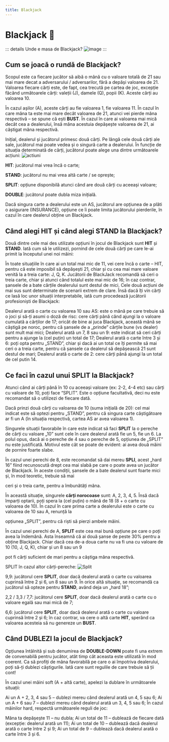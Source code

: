 ```yaml
---
title: Blackjack
---
```


# Blackjack 🖤


::: details Unde e masa de Blackjack?
![image](https://i.imgur.com/gXqCR9N.gif)
:::

## Cum se joacă o rundă de Blackjack?

Scopul este ca fiecare jucător să aibă o mână cu o valoare totală de 21 sau mai mare decat a adversarului / adversarilor, fără a depăși valoarea de 21. Valoarea fiecare cărți este, de fapt, cea trecută pe cartea de joc, excepție făcând următoarele cărți: valeții (J), damele (Q), popii (K). Aceste cărți au valoarea 10. 

În cazul așilor (A), aceste cărți au fie valoarea 1, fie valoarea 11. În cazul în care mâna ta este mai mare decât valoarea de 21, atunci vei pierde mâna respectivă – se spune că ești **BUST**. În cazul în care ai valoarea mai mică decât cea a dealerului, însă mâna acestuia depășește valoarea de 21, ai câștigat mâna respectivă. 

Inițial, dealerul și jucătorul primesc două cărți. Pe lângă cele două cărți ale sale, jucătorul mai poate vedea și o singură carte a dealerului. În funcție de situația determinată de cărți, jucătorul poate alege una dintre următoarele acțiuni: ![actiuni](https://github.com/Alexander-AIM/wiki/assets/157987605/c6de6894-d367-4481-a1c1-f2bf70f764b4)


**HIT**: jucătorul mai vrea încă o carte; 

**STAND**: jucătorul nu mai vrea altă carte / se oprește; 

**SPLIT**: opțiune disponibilă atunci când are două cărți cu aceeași valoare; 

**DOUBLE**: jucătorul poate dubla miza inițială. 

Dacă singura carte a dealerului este un AS, jucătorul are opțiunea de a plăti o asigurare (INSURANCE), opțiune ce îi poate limita jucătorului pierderile, în cazul în care dealerul obține un Blackjack. 

## Când alegi HIT și când alegi STAND la Blackjack?

Două dintre cele mai des utilizate opțiuni în jocul de Blackjack sunt **HIT** și **STAND**. Iată cum să le utilizezi, pornind de cele două cărți pe care le-ai primit la începutul unei noi mâini: 

În toate situațiile în care ai un total mai mic de 11, vei cere încă o carte – HIT, pentru că este imposibil să depășești 21, chiar și cu cea mai mare valoare venită la a treia carte: J, Q, K.
Jucătorii de BlackJack recomandă să ceri o treia carte, chiar și atunci când totalul este mai mic de 16; în caz contrar, șansele de a bate cărțile dealerului sunt destul de mici.
Cele două acțiuni de mai sus sunt determinate de scenarii extrem de clare. Însă dacă îți vin cărți ce lasă loc unor situații interpretabile, iată cum procedează jucătorii profesioniști de Blackjack: 

Dealerul arată o carte cu valoarea 10 sau AS: este o mână pe care trebuie să o joci și să-ți asumi o doză de risc: cere cărți până când ajungi la o valoare cumulată a cărților de 17; oricât de bine ai juca Blackjack, această mână se câștigă pe noroc, pentru că șansele de a „prinde” cărțile bune (vs dealer) sunt mult mai mici; 
Dealerul arată un 7, 8 sau un 9: este indicat să ceri cărți pentru a ajunge la (cel puțin) un total de 17; 
Dealerul arată o carte între 3 și 6: poți opta pentru „STAND”, chiar și dacă ai un total ce îți permite să mai ceri o a treia carte, pentru că șansele ca dealerul să depășească 21 sunt destul de mari; 
Dealerul arată o carte de 2: cere cărți până ajungi la un total de cel putin 14.

## Ce faci în cazul unui SPLIT la Blackjack?
 
Atunci când ai cărți până în 10 cu aceeași valoare (ex: 2-2, 4-4 etc) sau cărți cu valoare de 10, poți face “SPLIT”. Este o opțiune facultativă, deci nu este recomandat să o utilizezi de fiecare dată. 

Dacă prinzi două cărți cu valoarea de 10 (suma inițială de 20): cel mai indicat este să optezi pentru „STAND”, pentru că singura carte câștigătoare ar fi un A (în situația respectivă, cartea AS ar avea valoarea 1). 

Singurele situații favorabile în care este indicat să faci **SPLIT** la o pereche de cărți cu valoare „10” sunt cele în care dealerul arată fie un 5, fie un 6. La polul opus, dacă ai o pereche de 4 sau o pereche de 5, opțiunea de „SPLIT” nu este justificată. Motivul 
este cât se poate de evident: ai avea două mâini de pornire foarte slabe. 

În cazul unei perechi de 8, este recomandat să dai mereu **SPLI**, acest „hard 16” fiind recunoscută drept cea mai slabă pe care o poate avea un jucător de Blackjack. În aceste condiții, șansele de a bate dealerul sunt foarte mici și, în mod teoretic, trebuie să mai

ceri și o treia carte, pentru a îmbunătăți mâna.

În această situație, singurele **cărți norocoase** sunt: A, 2, 3, 4, 5. Însă dacă împarți optarii, poți spera la (cel puțin) o mână de 18 (8 + o carte cu valoarea de 10). În cazul în care prima carte a dealerului este o carte cu valoarea de 10 sau A, renunță la

opțiunea „SPLIT”, pentru că riști să pierzi ambele mâini. 

În cazul unei perechi de A, **SPLIT** este cea mai bună opțiune pe care o poți avea la îndemână. Asta înseamnă că ai două șanse de peste 30% pentru a obține Blackjack. Chiar dacă cea de-a doua carte nu va fi una cu valoare de 10 (10, J, Q, K), chiar și un 8 sau un 9

pot fi cărți suficient de mari pentru a câștiga mâna respectivă. 

SPLIT în cazul altor cărți-pereche: ![Split](https://github.com/Alexander-AIM/wiki/assets/157987605/b45e4cbc-4c1b-4294-9e4d-b3c1130fc2a7)


9,9: jucătorul cere **SPLIT**, doar dacă dealerul arată o carte cu valoarea cuprinsă între 2 și 6, un 8 sau un 9. În orice altă situație, se recomandă ca jucătorul să opteze pentru **STAND**, având deja un „hard 18”; 

2,2 / 3,3 / 7,7: jucătorul cere **SPLIT**, doar dacă dealerul arată o carte cu o valoare egală sau mai mică de 7; 

6,6: jucătorul cere **SPLIT**, doar dacă dealerul arată o carte cu valoare cuprinsă între 2 și 6; în caz contrar, va cere o altă carte **HIT**, sperând ca valoarea acesteia să nu genereze un **BUST**.


## Când DUBLEZI la jocul de Blackjack?
 
Opțiunea întâlnită și sub denumirea de **DOUBLE-DOWN** poate fi una extrem de convenabilă pentru jucător, atât timp cât aceasta este utilizată în mod coerent. Ca să profiți de mâna favorabilă pe care o ai împotriva dealerului, poți să-ți dublezi câștigurile. Iată care sunt regulile de care trebuie să ții cont!

În cazul unei mâini soft (A + altă carte), apelezi la dublare în următoarele situații: 

Ai un A + 2, 3, 4 sau 5 – dublezi mereu când dealerul arată un 4, 5 sau 6; 
Ai un A + 6 sau 7 – dublezi mereu când dealerul arată un 3, 4, 5 sau 6; 
În cazul mâinilor hard,  respectă următoarele reguli de joc: 

Mâna ta depășește 11 – nu dubla; 
Ai un total de 11 – dublează de fiecare dată (excepție: dealerul arată un 11);
Ai un total de 10 – dublează dacă dealerul arată o carte între 2 și 9; 
Ai un total de 9 – dublează dacă dealerul arată o carte între 3 și 6.
